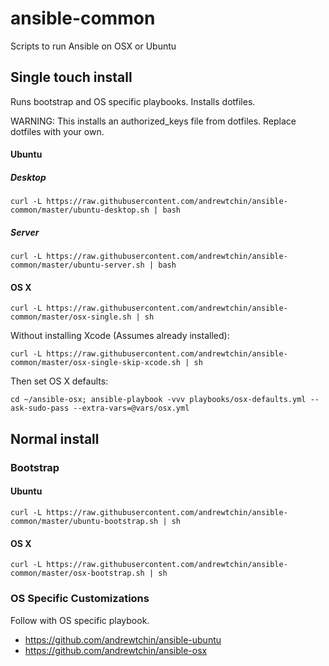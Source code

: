 # ansible-common

Scripts to run Ansible on OSX or Ubuntu

## Single touch install

Runs bootstrap and OS specific playbooks. Installs dotfiles.

WARNING: This installs an authorized_keys file from dotfiles. Replace dotfiles with your own.

#### Ubuntu

##### Desktop

```
curl -L https://raw.githubusercontent.com/andrewtchin/ansible-common/master/ubuntu-desktop.sh | bash
```

##### Server

```
curl -L https://raw.githubusercontent.com/andrewtchin/ansible-common/master/ubuntu-server.sh | bash
```

#### OS X

```
curl -L https://raw.githubusercontent.com/andrewtchin/ansible-common/master/osx-single.sh | sh
```

Without installing Xcode (Assumes already installed):
```
curl -L https://raw.githubusercontent.com/andrewtchin/ansible-common/master/osx-single-skip-xcode.sh | sh
```

Then set OS X defaults:
```
cd ~/ansible-osx; ansible-playbook -vvv playbooks/osx-defaults.yml --ask-sudo-pass --extra-vars=@vars/osx.yml
```

## Normal install

### Bootstrap

#### Ubuntu

```
curl -L https://raw.githubusercontent.com/andrewtchin/ansible-common/master/ubuntu-bootstrap.sh | sh
```

#### OS X

```
curl -L https://raw.githubusercontent.com/andrewtchin/ansible-common/master/osx-bootstrap.sh | sh
```

### OS Specific Customizations

Follow with OS specific playbook.
* https://github.com/andrewtchin/ansible-ubuntu
* https://github.com/andrewtchin/ansible-osx
